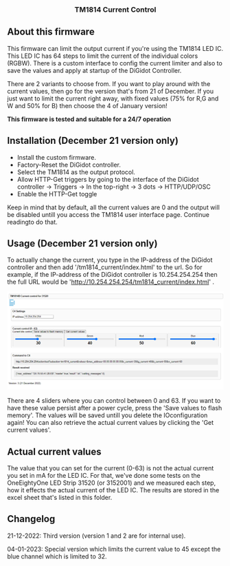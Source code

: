 <div align="center">

  <h3 align="center">TM1814 Current Control</h3>
</div>

## About this firmware 
This firmware can limit the output current if you're using the TM1814 LED IC. This LED IC has 64 steps to limit the current of the individual colors (RGBW). There is a custom interface to config the current limiter and also to save the values and apply at startup of the DiGidot Controller.

There are 2 variants to choose from. If you want to play around with the current values, then go for the version that's from 21 of December. If you just want to limit the current right away, with fixed values (75% for R,G and W and 50% for B) then choose the 4 of January version!

**This firmware is tested and suitable for a 24/7 operation**

## Installation (December 21 version only)

* Install the custom firmware. 
* Factory-Reset the DiGidot controller.
* Select the TM1814 as the output protocol.
* Allow HTTP-Get triggers by going to the interface of the DiGidot controller -> Triggers -> In the top-right -> 3 dots -> HTTP/UDP/OSC 
* Enable the HTTP-Get toggle

Keep in mind that by default, all the current values are 0 and the output will be disabled untill you access the TM1814 user interface page. Continue readingto do that.

## Usage (December 21 version only)

To actually change the current, you type in the IP-address of the DiGidot controller and then add '/tm1814_current/index.html' to the url. So for example, if the IP-address of the DiGidot controller is 10.254.254.254 then the full URL would be 'http://10.254.254.254/tm1814_current/index.html' .

 [![User interface TM1814 current control](https://github.com/Dennis-DiGidotTechnologiesBV/c4/blob/master/firmware/custom/TM1814%20current%20control/user_interface_tm1814_current_control.png)](https://github.com/Dennis-DiGidotTechnologiesBV/c4/blob/master/firmware/custom/TM1814%20current%20control/user_interface_tm1814_current_control.png)

There are 4 sliders where you can control between 0 and 63. If you want to have these value persist after a power cycle, press the 'Save values to flash memory'. The values will be saved untill you delete the IOconfiguration again! You can also retrieve the actual current values by clicking the 'Get current values'.

## Actual current values

The value that you can set for the current (0-63) is not the actual current you set in mA for the LED IC. For that, we've done some tests on the OneEightyOne LED Strip 31520 (or 3152001) and we measured each step, how it effects the actual current of the LED IC. The results are stored in the excel sheet that's listed in this folder.

## Changelog
21-12-2022: Third version (version 1 and 2 are for internal use).

04-01-2023: Special version which limits the current value to 45 except the blue channel which is limited to 32.
